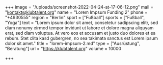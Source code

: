 +++
image = "/uploads/screenshot-2022-04-24-at-17-06-12.png"
mail = "kontakt@klubtalent.org"
name = "Lorem Impsum Funding 2"
phone = "+4930555"
region = "Berlin"
sport = ["Fußball"]
sports = ["Fußball", "Yoga"]
text = "Lorem ipsum dolor sit amet, consetetur sadipscing elitr, sed diam nonumy eirmod tempor invidunt ut labore et dolore magna aliquyam erat, sed diam voluptua. At vero eos et accusam et justo duo dolores et ea rebum. Stet clita kasd gubergren, no sea takimata sanctus est Lorem ipsum dolor sit amet."
title = "lorem-impsum-2.md"
type = ["Ausrüstung", "Beratung"]
url = "https://klubtalent.org"
volume = 10000

+++
